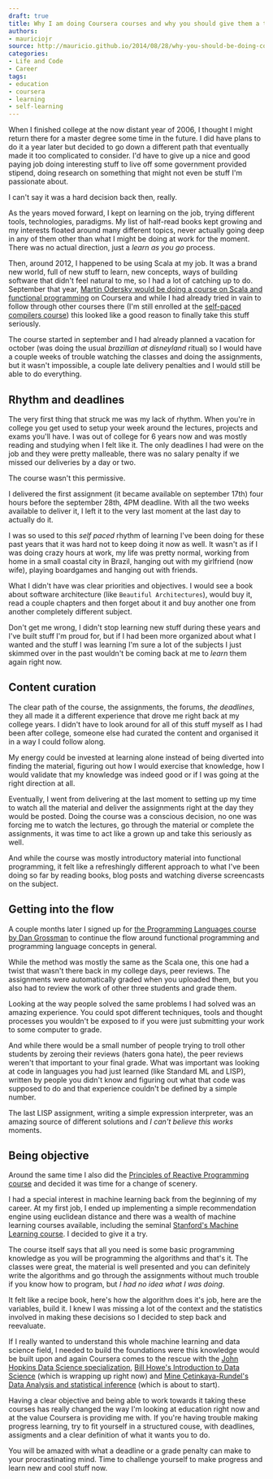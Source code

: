 ```yaml
---
draft: true
title: Why I am doing Coursera courses and why you should give them a try as well
authors:
- mauriciojr
source: http://mauricio.github.io/2014/08/28/why-you-should-be-doing-coursera-courses.html
categories:
- Life and Code
- Career
tags:
- education
- coursera
- learning
- self-learning
---
```


When I finished college at the now distant year of 2006, I thought I might return there for a master degree some time in the future. I did have plans to do it a year later but decided to go down a different path that eventually made it too complicated to consider. I'd have to give up a nice and good paying job doing interesting stuff to live off some government provided stipend, doing research on something that might not even be stuff I'm passionate about.

I can't say it was a hard decision back then, really.

As the years moved forward, I kept on learning on the job, trying different tools, technologies, paradigms. My list of half-read books kept growing and my interests floated around many different topics, never actually going deep in any of them other than what I might be doing at work for the moment. There was no actual direction, just a _learn as you go_ process.

Then, around 2012, I happened to be using Scala at my job. It was a brand new world, full of new stuff to learn, new concepts, ways of building software that didn't feel natural to me, so I had a lot of catching up to do. September that year, [Martin Odersky would be doing a course on Scala and functional programming](https://www.coursera.org/course/progfun) on Coursera and while I had already tried in vain to follow through other courses there (I'm still enrolled at the [self-paced compilers course](https://www.coursera.org/course/compilers)) this looked like a good reason to finally take this stuff seriously.

The course started in september and I had already planned a vacation for october (was doing the usual *brazillian at disneyland* ritual) so I would have a couple weeks of trouble watching the classes and doing the assignments, but it wasn't impossible, a couple late delivery penalties and I would still be able to do everything.

## Rhythm and deadlines

The very first thing that struck me was my lack of rhythm. When you're in college you get used to setup your week around the lectures, projects and exams you'll have. I was out of college for 6 years now and was mostly reading and studying when I felt like it. The only deadlines I had were on the job and they were pretty malleable, there was no salary penalty if we missed our deliveries by a day or two.

The course wasn't this permissive.

I delivered the first assignment (it became available on september 17th) four hours before the september 28th, 4PM deadline. With all the two weeks available to deliver it, I left it to the very last moment at the last day to actually do it.

I was so used to this _self paced_ rhythm of learning I've been doing for these past years that it was hard not to keep doing it now as well. It wasn't as if I was doing crazy hours at work, my life was pretty normal, working from home in a small coastal city in Brazil, hanging out with my girlfriend (now wife), playing boardgames and hanging out with friends.

What I didn't have was clear priorities and objectives. I would see a book about software architecture (like `Beautiful Architectures`), would buy it, read a couple chapters and then forget about it and buy another one from another completely different subject.

Don't get me wrong, I didn't stop learning new stuff during these years and I've built stuff I'm proud for, but if I had been more organized about what I wanted and the stuff I was learning I'm sure a lot of the subjects I just skimmed over in the past wouldn't be coming back at me to _learn_ them again right now.

## Content curation

The clear path of the course, the assignments, the forums, _the deadlines_, they all made it a different experience that drove me right back at my college years. I didn't have to look around for all of this stuff myself as I had been after college, someone else had curated the content and organised it in a way I could follow along.

My energy could be invested at learning alone instead of being diverted into finding the material, figuring out how I would exercise that knowledge, how I would validate that my knowledge was indeed good or if I was going at the right direction at all.

Eventually, I went from delivering at the last moment to setting up my time to watch all the material and deliver the assignments right at the day they would be posted. Doing the course was a conscious decision, no one was forcing me to watch the lectures, go through the material or complete the assignments, it was time to act like a grown up and take this seriously as well.

And while the course was mostly introductory material into functional programming, it felt like a refreshingly different approach to what I've been doing so far by reading books, blog posts and watching diverse screencasts on the subject.

## Getting into the flow

A couple months later I signed up for [the Programming Languages course by Dan Grossman](https://www.coursera.org/course/proglang) to continue the flow around functional programming and programming language concepts in general.

While the method was mostly the same as the Scala one, this one had a twist that wasn't there back in my college days, peer reviews. The assignments were automatically graded when you uploaded them, but you also had to review the work of other three students and grade them.

Looking at the way people solved the same problems I had solved was an amazing experience. You could spot different techniques, tools and thought processes you wouldn't be exposed to if you were just submitting your work to some computer to grade.

And while there would be a small number of people trying to troll other students by zeroing their reviews (haters gona hate), the peer reviews weren't that important to your final grade. What was important was looking at code in languages you had just learned (like Standard ML and LISP), written by people you didn't know and figuring out what that code was supposed to do and that experience couldn't be defined by a simple number.

The last LISP assignment, writing a simple expression interpreter, was an amazing source of different solutions and _I can't believe this works_ moments.

## Being objective

Around the same time I also did the [Principles of Reactive Programming course](https://www.coursera.org/course/reactive) and decided it was time for a change of scenery.

I had a special interest in machine learning back from the beginning of my career. At my first job, I ended up implementing a simple recommendation engine using euclidean distance and there was a wealth of machine learning courses available, including the seminal [Stanford's Machine Learning course](https://www.coursera.org/course/ml). I decided to give it a try.

The course itself says that all you need is some basic programming knowledge as you will be programming the algorithms and that's it. The classes were great, the material is well presented and you can definitely write the algorithms and go through the assignments without much trouble if you know how to program, but *I had no idea what I was doing*.

It felt like a recipe book, here's how the algorithm does it's job, here are the variables, build it. I knew I was missing a lot of the context and the statistics involved in making these decisions so I decided to step back and reevaluate.

If I really wanted to understand this whole machine learning and data science field, I needed to build the foundations were this knowledge would be built upon and again Coursera comes to the rescue with the [John Hopkins Data Science specialization](https://www.coursera.org/specialization/jhudatascience/1), [Bill Howe's Introduction to Data Science](https://www.coursera.org/course/datasci) (which is wrapping up right now) and [Mine Çetinkaya-Rundel's Data Analysis and statistical inference](https://www.coursera.org/course/statistics) (which is about to start).

Having a clear objective and being able to work towards it taking these courses has really changed the way I'm looking at education right now and at the value Coursera is providing me with. If you're having trouble making progress learning, try to fit yourself in a structured couse, with deadlines, assigments and a clear definition of what it wants you to do.

You will be amazed with what a deadline or a grade penalty can make to your procrastinating mind. Time to challenge yourself to make progress and learn new and cool stuff now.
